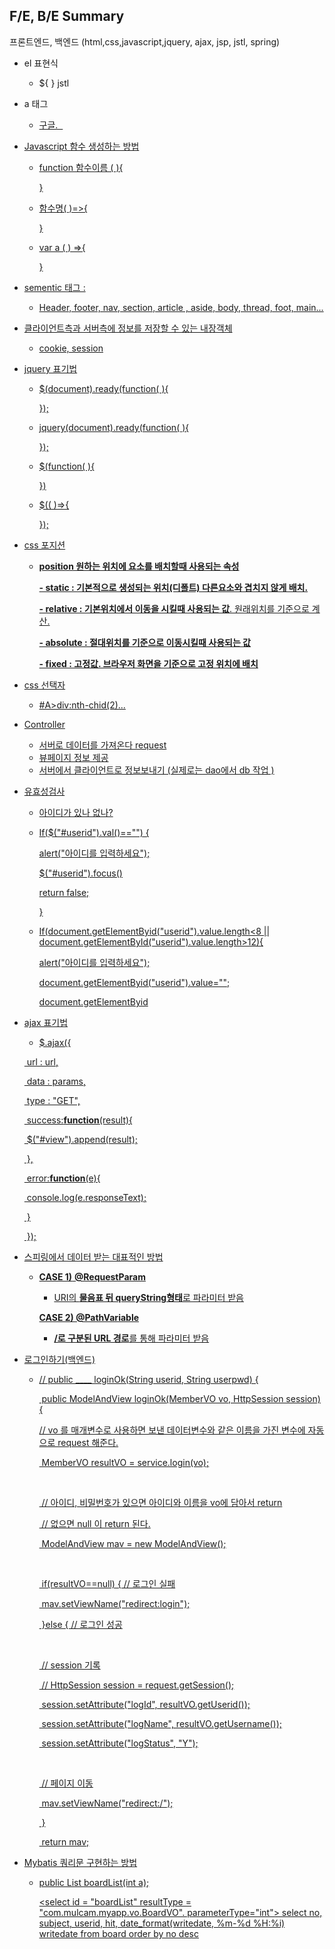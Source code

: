 ## F/E, B/E Summary

프론트엔드, 백엔드 (html,css,javascript,jquery, ajax, jsp, jstl, spring)



- el 표현식

  - ${   } jstl 

  

- a 태그 

  - <a href="주소" title="구글로가요" target = "_blank">구글.  

  

- Javascript 함수 생성하는 방법 

  - function 함수이름 ( ){

    }

  - 함수명( )=>{

    }

  - var a ( ) =>{

    }

    

- sementic 태그 :

  - Header, footer, nav, section, article , aside, body, thread, foot, main...

  

- 클라이언트측과 서버측에 정보를 저장할 수 있는 내장객체 

  - cookie, session

  

- jquery 표기법 

  - $(document).ready(function( ){ 

    });

  - jquery(document).ready(function( ){ 

    });

  - $(function( ){ 

    })

  - $(( )=>{

    });

    

- css 포지션 

  - **position 원하는 위치에 요소를 배치할때 사용되는 속성**

    **- static : 기본적으로 생성되는 위치(디폴트) 다른요소와 겹치지 않게 배치.**

    **- relative : 기본위치에서 이동을 시킬때 사용되는 값**. 원래위치를 기준으로 계산.

    **- absolute : 절대위치를 기준으로 이동시킬때 사용되는 값**

    **- fixed : 고정값. 브라우저 화면을 기준으로 고정 위치에 배치**

    

    

- css 선택자 

  - #A>div:nth-chid(2)...

    

- Controller 

  - 서버로 데이터를 가져온다 request
  - 뷰페이지 정보 제공 
  - 서버에서 클라이언트로 정보보내기 (실제로는 dao에서 db 작업 )

  

- 유효성검사 

  - 아이디가 있나 없나? 

  - If($("#userid").val()=="") {

    alert("아이디를 입력하세요");

    $("#userid").focus()

    return false; 

    }

  - If(document.getElementByid("userid").value.length<8 || document.getElementById("userid").value.length>12){

    alert("아이디를 입력하세요");

    document.getElementByid("userid").value="";

    document.getElementByid

    

- ajax 표기법 

  - $.ajax({

  ​				url : url,

  ​				data : params,

  ​				type : "GET",

  ​				success:**function**(result){

  ​					$("#view").append(result);

  ​				},

  ​				error:**function**(e){

  ​					console.log(e.responseText);

  ​				}

  ​			});

  

- 스피링에서 데이터 받는 대표적인 방법

  - **CASE 1)** **@RequestParam** 

    - URI의 **물음표 뒤 queryString형태**로 파라미터 받음

    

    **CASE 2) @PathVariable** 

    - **/로 구분된 URL 경로**를 통해 파라미터 받음

      

- 로그인하기(백엔드)

  - // public ____ loginOk(String userid, String userpwd) {

    ​	public ModelAndView loginOk(MemberVO vo, HttpSession session) { 

    // vo 를 매개변수로 사용하면 보낸 데이터변수와 같은 이름을 가진 변수에 자동으로 request 해준다.

    ​		MemberVO resultVO = service.login(vo);

    ​		

    ​		// 아이디, 비밀번호가 있으면 아이디와 이름을 vo에 담아서 return

    ​		// 없으면 null 이 return 된다.

    ​		ModelAndView mav = new ModelAndView();

    ​		

    ​		if(resultVO==null) { // 로그인 실패

    ​			mav.setViewName("redirect:login");

    ​		}else { // 로그인 성공

    ​			

    ​			// session 기록

    ​			// HttpSession session = request.getSession();

    ​			session.setAttribute("logId", resultVO.getUserid());

    ​			session.setAttribute("logName", resultVO.getUsername());

    ​			session.setAttribute("logStatus", "Y");

    ​			

    ​			// 페이지 이동

    ​			mav.setViewName("redirect:/");

    ​		}

    ​		return mav;

    

- Mybatis 쿼리문 구현하는 방법 

  - public List <BoardVO> boardList(int a);

    <select id = "boardList" resultType = "com.mulcam.myapp.vo.BoardVO". parameterType="int">
      select no, subject, userid, hit, date_format(writedate, %m-%d %H:%i) writedate
      from board order by no desc
    </select>
    
    

